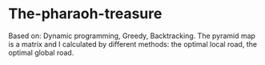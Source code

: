 # The-pharaoh-treasure
Based on: Dynamic programming, Greedy, Backtracking.
The pyramid map is a matrix and I calculated by different methods: the optimal local road, the optimal global road.
